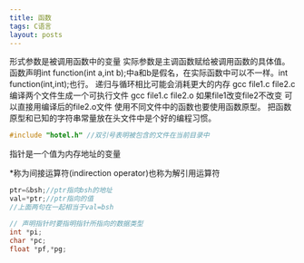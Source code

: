 ```yaml
---
title: 函数
tags: C语言
layout: posts
---
```


形式参数是被调用函数中的变量
实际参数是主调函数赋给被调用函数的具体值。
函数声明int function(int a,int b);中a和b是假名，在实际函数中可以不一样。int function(int,int);也行。
递归与循环相比可能会消耗更大的内存
gcc file1.c file2.c 编译两个文件生成一个可执行文件
gcc file1.c file2.o 如果file1改变file2不改变 可以直接用编译后的file2.o文件
使用不同文件中的函数也要使用函数原型。
把函数原型和已知的字符串常量放在头文件中是个好的编程习惯。

```c
#include "hotel.h" //双引号表明被包含的文件在当前目录中
```

指针是一个值为内存地址的变量

*称为间接运算符(indirection operator)也称为解引用运算符

```c
ptr=&bsh;//ptr指向bsh的地址
val=*ptr;//ptr指向的值
//上面两句在一起相当于val=bsh
```

```c
// 声明指针时要指明指针所指向的数据类型
int *pi;
char *pc;
float *pf,*pg;
```
